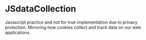 # JSdataCollection
Javascript practice and not for true implementation due to privacy protection. Mirroring how cookies collect and track data on our web applications.
